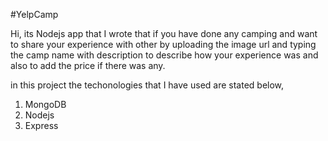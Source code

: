 #YelpCamp

Hi, its Nodejs app that I wrote that if you have done any camping and want to share your experience with other by uploading the image url
and typing the camp name with description to describe how your experience was and also to add the price if there was any.

in this project the techonologies that I have used are stated below,

1. MongoDB
2. Nodejs
3. Express